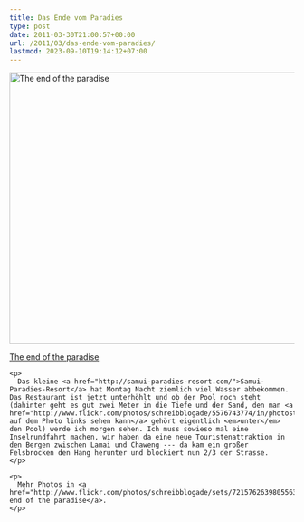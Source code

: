 ```yaml
---
title: Das Ende vom Paradies
type: post
date: 2011-03-30T21:00:57+00:00
url: /2011/03/das-ende-vom-paradies/
lastmod: 2023-09-10T19:14:12+07:00
---
```

<div class="media image">
  <a href="http://www.flickr.com/photos/schreibblogade/5576157255/" title="The end of the paradise"><img src="//farm6.static.flickr.com/5065/5576157255_158e511032_z.jpg" width="640" height="480" alt="The end of the paradise" /></p>

  <p>
    The end of the paradise
  </p>

  <p>
    </a></div>

    <p>
      Das kleine <a href="http://samui-paradies-resort.com/">Samui-Paradies-Resort</a> hat Montag Nacht ziemlich viel Wasser abbekommen. Das Restaurant ist jetzt unterhöhlt und ob der Pool noch steht (dahinter geht es gut zwei Meter in die Tiefe und der Sand, den man <a href="http://www.flickr.com/photos/schreibblogade/5576743774/in/photostream/">hier auf dem Photo links sehen kann</a> gehört eigentlich <em>unter</em> den Pool) werde ich morgen sehen. Ich muss sowieso mal eine Inselrundfahrt machen, wir haben da eine neue Touristenattraktion in den Bergen zwischen Lamai und Chaweng --- da kam ein großer Felsbrocken den Hang herunter und blockiert nun 2/3 der Strasse.
    </p>

    <p>
      Mehr Photos in <a href="http://www.flickr.com/photos/schreibblogade/sets/72157626398055630/with/5576743774/">The end of the paradise</a>.
    </p>
